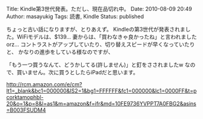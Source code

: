 Title: Kindle第3世代発表。ただし、現在品切れ中。
Date: 2010-08-09 20:49
Author: masayukig
Tags: 読書, Kindle
Status: published

ちょっと古い話になりますが、とりあえず。
Kindleの第3世代が発表されました。WiFiモデルは、\$139...
妻からは、「買わなきゃ良かったね」と言われましたorz...
コントラストがアップしていたり、切り替えスピードが早くなっていたりと、
かなりの進歩をしている様なのですが、

「もう一つ買うなんて、どうかしてる(許しません)」と釘をさされましたw
なので、買いません。次に買うとしたらiPadだと思います。

<http://rcm.amazon.com/e/cm?lt1=_blank&bc1=000000&IS2=1&bg1=FFFFFF&fc1=000000&lc1=0000FF&t=pcorktamophbl-20&o=1&p=8&l=as1&m=amazon&f=ifr&md=10FE9736YVPPT7A0FBG2&asins=B003FSUDM4>
